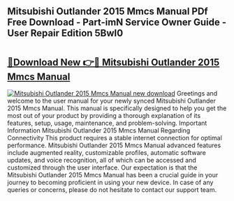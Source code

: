 ## Mitsubishi Outlander 2015 Mmcs Manual PDf Free Download - Part-imN Service Owner Guide - User Repair Edition 5BwI0

# <h2><a href="http://bc85792.oget.top/?id=Mitsubishi+Outlander+2015+Mmcs+Manual">🔗Download New 👉🔴 Mitsubishi Outlander 2015 Mmcs Manual</a></h2>

[![Mitsubishi Outlander 2015 Mmcs Manual new download](https://i.imgur.com/5g1atiW.png)](http://bc85792.oget.top/?id=Mitsubishi+Outlander+2015+Mmcs+Manual)
Greetings and welcome to the user manual for your newly synced Mitsubishi Outlander 2015 Mmcs Manual. This manual is specifically designed to help you get the most out of your product by providing a thorough explanation of its features, setup, usage, maintenance, and problem-solving. Important Information Mitsubishi Outlander 2015 Mmcs Manual Regarding Connectivity This product requires a stable internet connection for optimal performance. Mitsubishi Outlander 2015 Mmcs Manual advanced features include augmented reality, customizable profiles, automatic software updates, and voice recognition, all of which can be accessed and customized through the user interface. Our expectation is that the Mitsubishi Outlander 2015 Mmcs Manual has been a crucial guide in your journey to becoming proficient in using your new device. In case of any queries or concerns, please do not hesitate to contact our support team.

